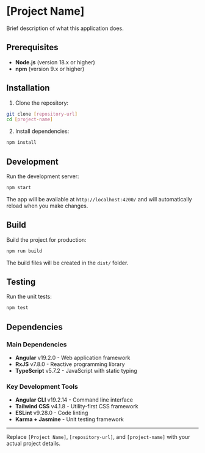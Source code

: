 # [Project Name]

Brief description of what this application does.

## Prerequisites

- **Node.js** (version 18.x or higher)
- **npm** (version 9.x or higher)

## Installation

1. Clone the repository:
```bash
git clone [repository-url]
cd [project-name]
```

2. Install dependencies:
```bash
npm install
```

## Development

Run the development server:
```bash
npm start
```

The app will be available at `http://localhost:4200/` and will automatically reload when you make changes.

## Build

Build the project for production:
```bash
npm run build
```

The build files will be created in the `dist/` folder.

## Testing

Run the unit tests:
```bash
npm test
```

## Dependencies

### Main Dependencies
- **Angular** v19.2.0 - Web application framework
- **RxJS** v7.8.0 - Reactive programming library
- **TypeScript** v5.7.2 - JavaScript with static typing

### Key Development Tools
- **Angular CLI** v19.2.14 - Command line interface
- **Tailwind CSS** v4.1.8 - Utility-first CSS framework
- **ESLint** v9.28.0 - Code linting
- **Karma + Jasmine** - Unit testing framework

---

Replace `[Project Name]`, `[repository-url]`, and `[project-name]` with your actual project details.